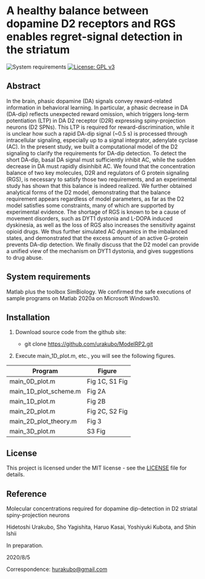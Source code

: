 # A healthy balance between dopamine D2 receptors and RGS enables regret-signal detection in the striatum

![System requirements](https://img.shields.io/badge/platform-matlab2017b%20or%20newer-green.svg)
[![License: GPL v3](https://img.shields.io/badge/license-MIT-blue.svg)](https://www.gnu.org/licenses/gpl-3.0)

## Abstract
In the brain, phasic dopamine (DA) signals convey reward-related information in behavioral learning. In particular, a phasic decrease in DA (DA-dip) reflects unexpected reward omission, which triggers long-term potentiation (LTP) in DA D2 receptor (D2R) expressing spiny-projection neurons (D2 SPNs). This LTP is required for reward-discrimination, while it is unclear how such a rapid DA-dip signal (~0.5 s) is processed through intracellular signaling, especially up to a signal integrator, adenylate cyclase (AC). In the present study, we built a computational model of the D2 signaling to clarify the requirements for DA-dip detection. To detect the short DA-dip, basal DA signal must sufficiently inhibit AC, while the sudden decrease in DA must rapidly disinhibit AC. We found that the concentration balance of two key molecules, D2R and regulators of G protein signaling (RGS), is necessary to satisfy those two requirements, and an experimental study has shown that this balance is indeed realized. We further obtained analytical forms of the D2 model, demonstrating that the balance requirement appears regardless of model parameters, as far as the D2 model satisfies some constraints, many of which are supported by experimental evidence. The shortage of RGS is known to be a cause of movement disorders, such as DYT1 dystonia and L-DOPA induced dyskinesia, as well as the loss of RGS also increases the sensitivity against opioid drugs. We thus further simulated AC dynamics in the imbalanced states, and demonstrated that the excess amount of an active G-protein prevents DA-dip detection. We finally discuss that the D2 model can provide a unified view of the mechanism on DYT1 dystonia, and gives suggestions to drug abuse.

## System requirements

Matlab plus the toolbox SimBiology. We confirmed the safe executions of sample programs on Matlab 2020a on Microsoft Windows10.

## Installation

1. Download source code from the github site:

	- git clone https://github.com/urakubo/ModelRP2.git

2. Execute main_1D_plot.m, etc., you will see the following figures.

| Program | Figure |
| ------------- | ------------- |
| main_0D_plot.m | Fig 1C, S1 Fig |
| main_1D_plot_scheme.m | Fig 2A |
| main_1D_plot.m | Fig 2B |
| main_2D_plot.m | Fig 2C, S2 Fig |
| main_2D_plot_theory.m | Fig 3 |
| main_3D_plot.m |S3 Fig |

## License

This project is licensed under the MIT license - see the [LICENSE](LICENSE) file for details.

## Reference
Molecular concentrations required for dopamine dip-detection in D2 striatal spiny-projection neurons

Hidetoshi Urakubo, Sho Yagishita, Haruo Kasai, Yoshiyuki Kubota, and Shin Ishii

In preparation.

2020/8/5

Correspondence: hurakubo@gmail.com
